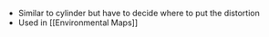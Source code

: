 - Similar to cylinder but have to decide where to put the distortion
- Used in [[Environmental Maps]]